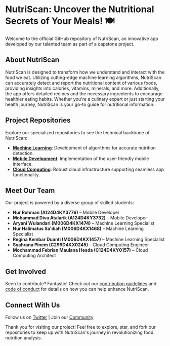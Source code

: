 # NutriScan: Uncover the Nutritional Secrets of Your Meals! 🍽️

Welcome to the official GitHub repository of NutriScan, an innovative app developed by our talented team as part of a capstone project.

## About NutriScan

NutriScan is designed to transform how we understand and interact with the food we eat. Utilizing cutting-edge machine learning algorithms, NutriScan can accurately detect and report the nutritional content of various foods, providing insights into calories, vitamins, minerals, and more. Additionally, the app offers detailed recipes and the necessary ingredients to encourage healthier eating habits. Whether you're a culinary expert or just starting your health journey, NutriScan is your go-to guide for nutritional information.

## Project Repositories
Explore our specialized repositories to see the technical backbone of NutriScan:
- [**Machine Learning**](link-to-machine-learning-repo): Development of algorithms for accurate nutrition detection.
- [**Mobile Development**](link-to-mobile-development-repo): Implementation of the user-friendly mobile interface.
- [**Cloud Computing**](https://github.com/NutriScann/cloud-computing.git): Robust cloud infrastructure supporting seamless app functionality.

## Meet Our Team
Our project is powered by a diverse group of skilled students:
- **Nur Rohman (A124D4KY3776)** – Mobile Developer
- **Mohammad Diva Atalarik (A124D4KY3732)** – Mobile Developer
- **Aryani Wulandari (M006D4KX1474)** – Machine Learning Specialist
- **Nur Halimatus Sa'diah (M006D4KX1468)** – Machine Learning Specialist
- **Regina Kembar Duanti (M006D4KX1457)** – Machine Learning Specialist
- **Syahrana Pinem (C299D4KX0245)** – Cloud Computing Engineer
- **Mochammad Febrian Maulana Hesda (C124D4KY0157)** – Cloud Computing Architect

## Get Involved
Keen to contribute? Fantastic! Check out our [contribution guidelines](link-to-contribution-guidelines) and [code of conduct](link-to-code-of-conduct) for details on how you can help enhance NutriScan.

## Connect With Us
Follow us on [Twitter](link-to-twitter) | Join our [Community](link-to-community)

Thank you for visiting our project! Feel free to explore, star, and fork our repositories to keep up with NutriScan's journey in revolutionizing food nutrition analysis.
